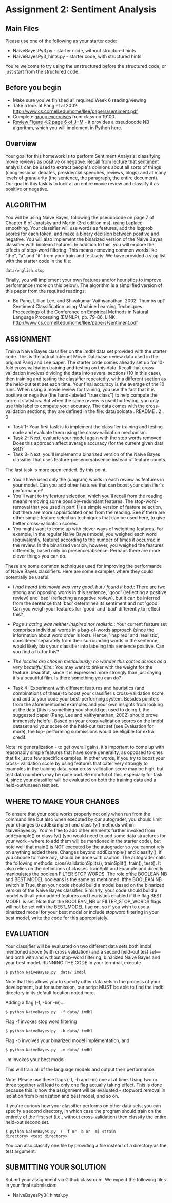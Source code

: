 
# Assignment 2: Sentiment Analysis

## Main Files 

Please use one of the following as your starter code: 
+ NaiveBayesPy3.py - starter code, without structured hints 
+ NaiveBayesPy3_hints.py - starter code, with structured hints 

You're welcome to try using the unstructured before the structured code, or just start from the structured code. 


## Before you begin
+ Make sure you've finished all required Week 6 reading/viewing 
+ Take a look at Pang et al 2002: http://www.cs.cornell.edu/home/llee/papers/sentiment.pdf
+ Complete [group excercises](https://aarhusuniversitet-my.sharepoint.com/:w:/g/personal/au622501_uni_au_dk/ETW8G0Mu04hNpmfMOgQR0eYBSGXha27hyM30D-CPAgTjYA?e=BG2svC) from class on 19100.  
+ [Review Figure 4.2 page 6 of J+M](https://web.stanford.edu/~jurafsky/slp3/4.pdf) - it provides a pseudocode NB algorithm, which you will implement in Python here.  


## Overview 

Your goal for this homework is to perform Sentiment Analysis: classifying movie
reviews as positive or negative. Recall from lecture that sentiment analysis can be
used to extract people's opinions about all sorts of things (congressional debates,
presidential speeches, reviews, blogs) and at many levels of granularity (the
sentence, the paragraph, the entire document). Our goal in this task is to look at
an entire movie review and classify it as positive or negative.

## ALGORITHM
You will be using Naive Bayes, following the pseudocode on page 7 of Chapter 6
of Jurafsky and Martin (3rd edition ms), using Laplace smoothing. Your classifier
will use words as features, add the logprob scores for each token, and make a
binary decision between positive and negative. You will also implement the
binarized version of the Naive Bayes classifier with boolean features. In addition
to this, you will explore the effects of stop-word filtering. This means removing
common words like "the", "a" and "it" from your train and test sets. We have
provided a stop list with the starter code in the file:

```
data/english.stop
```

Finally, you will implement your own features and/or heuristics to improve
performance (more on this below).
The algorithm is a simplified version of this paper from the required readings:


+ Bo Pang, Lillian Lee, and Shivakumar Vaithyanathan. 2002. Thumbs up?
Sentiment Classification using Machine Learning Techniques. Proceedings of
the Conference on Empirical Methods in Natural Language Processing (EMNLP),
pp. 79-86. LINK: http://www.cs.cornell.edu/home/llee/papers/sentiment.pdf

## ASSIGNMENT
Train a Naive Bayes classifier on the imdbl data set provided with the starter
code. This is the actual Internet Movie Database review data used in the original
Pang and Lee paper. The starter code comes already set up for 10-fold cross
validation training and testing on this data. Recall that cross-validation involves
dividing the data into several sections (10 in this case), then training and testing
the classifier repeatedly, with a different section as the held-out test set each
time. Your final accuracy is the average of the 10 runs. When using a movie review
for training, you use the fact that it is positive or negative (the hand-labeled "true
class") to help compute the correct statistics. But when the same review is used
for testing, you only use this label to compute your accuracy. The data comes
with the cross-validation sections; they are defined in the file:
data/poldata . README . 2 . 0
+ Task 1- Your first task is to implement the classifier training and testing code and
evaluate them using the cross-validation mechanism.
+ Task 2- Next, evaluate your model again with the stop words removed. Does this
approach affect average accuracy (for the current given data set)?
+ Task 3- Next, you'll implement a binarized version of the Naive Bayes classifier
that uses feature-presence/absence instead of feature counts.

The last task is more open-ended. By this point,

+ You'll have used only the (unigram) words in each review as features in your
model. Can you add other features that can boost your classifier's
performance?
+  You'll want to try feature selection, which you'll recall from the reading means
removing some possibly-redundant features. The stop-word-removal that you
used in part 1 is a simple version of feature selection, but there are more
sophisticated ones from the reading. See if there are other simple feature
selection techniques that can be used here, to give better cross-validation
scores.
+ You might want to come up with clever ways of weighting features. For
example, in the regular Naive Bayes model, you weighed each word
(equivalently, feature) according to the number of times it occurred in the
review. In the binarized version, however, you weighed the features differently,
based only on presence/absence. Perhaps there are more clever things you can
do.

These are some common techniques used for improving the performance of
Naive Bayes classifiers. Here are some examples where they could potentially be
useful: 

+ *I had heard this movie was very good, but / found it bad.*: There are two strong
and opposing words in this sentence, 'good' (reflecting a positive review) and
'bad' (reflecting a negative review), but it can be inferred from the sentence
that 'bad' determines its sentiment and not 'good'. Can you weigh your
features for 'good' and 'bad' differently to reflect this?
+ *Page's acting was neither inspired nor realistic.*: Your current feature set
comprises individual words in a bag-of-words approach (since the information
about word order is lost). Hence, 'inspired' and 'realistic', considered separately
from their surrounding words in the sentence, would likely bias your classifier
into labeling this sentence positive. Can you find a fix for this?
+ *The locales are chosen meticulously; no wonder this comes across as a very
beautiful film.*: You may want to tinker with the weight for the feature
'beautiful', since it is expressed more strongly than just saying it's a beautiful
film. Is there something you can do?

+ Task 4- Experiment with different features and heuristics (and combinations of
these) to boost your classifier's cross-validation score, and add to your code your
best-performing system. Besides pointers from the aforementioned examples
and your own insights from looking at the data (this is something you should get
used to doing!), the suggested paper (Pang, Lee and Vaithyanathan, 2002) should
prove immensely helpful. Based on your cross-validation scores on the imdbl
dataset and your score on the held-out test set (see Evaluation for more), the top-
performing submissions would be eligible for extra credit.

Note: re generalization - to get overall gains, it's important to come up with
reasonably simple features that have some generality, as opposed to ones that fix
just a few specific examples. In other words, if you try to boost your cross-
validation score by using features that cater very strongly to examples in the
training data, your cross-validation score may be high, but test data numbers
may be quite bad. Be mindful of this, especially for task 4, since your classifier will
be evaluated on both the training data and a held-out/unseen test set.

## WHERE TO MAKE YOUR CHANGES
To ensure that your code works properly not only when run from the command
line but also when executed by our autograder, you should limit your changes to
addExample() and classify() methods within NaiveBayes.py. You're free to add
other elements further invoked from addExample() or classify() (you would need
to add some data structures for your work - where to add them will be
mentioned in the starter code), but note well that main() is NOT executed by the
autograder so you cannot rely on anything added there.
Changes beyond addExample() and classify(), if you choose to make any, should
be done with caution. The autograder calls the following methods:
crossValidationSplits(), trainSplit(), train(), test(). It also relies on the definitions
of classes TrainSplit and Example and directly manipulates the boolean
FILTER STOP WORDS. The role ofthe BOOLEAN NB and BEST MODEL booleans
is the same as mentioned. Ifthe BOOLEAN NB switch is True, then your code
should build a model based on the binarized version of the Naive Bayes classifier.
Similarly, your code should build a model with all your added features and
heuristics enabled if the flag BEST MODEL is set. Note that the BOOLEAN_NB or
FILTER_STOP_WORDS flags will not be set with the BEST_MODEL flag on, so if you
wish to use a binarized model for your best model or include stopword filtering in
your best model, write the code for this appropriately.

## EVALUATION
Your classifier will be evaluated on two different data sets both imdbl
mentioned above (with cross validation) and a second held-out test set—and
both with and without stop-word filtering, binarized Naive Bayes and your best
model.
RUNNING THE CODE
In your terminal, execute

```
$ python NaiveBayes.py  data/ imdbl
```

Note that this allows you to specify other data sets in the process of your
development, but for submission, our script MUST be able to find the imdbl
directory in its default location noted here.

Adding a flag (-f, -bor -m)...

```
$ python NaiveBayes.py  -f data/ imdbl
```

Flag -f invokes stop word filtering

```
$ python NaiveBayes.py  -b data/ imdbl
``` 

Flag -b involves your binarized model implementation, and

```
$ python NaiveBayes.py  —m data/ imdbl
```

-m invokes your best model.

This will train all of the language models and output their performance.

Note: Please use these flags (-f, -b and -m) one at at time. Using two or three
together will lead to only one flag actually taking effect. This is done because this
is how the assignment will be evaluated - stopword removal in isolation from
binarization and best model, and so on.

If you're curious how your classifier performs on other data sets, you can specify a
second directory, in which case the program should train on the entirety of the
first set (i.e., without cross-validation) then classify the entire held-out second
set.

```
$ python NaiveBayes.py  ( —f or —b or —m) <train
directory> <test directory>
```

You can also classify one file by providing a file instead of a directory as the test
argument.

## SUBMITTING YOUR SOLUTION
Submit your assignment via Github classroom. We expect the
following files in your final submission:

+ NaiveBayesPy3(\_hints).py




